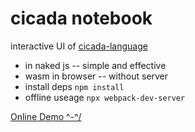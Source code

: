 # cicada notebook

interactive UI of [cicada-language](https://github.com/xieyuheng/cicada)

- in naked js -- simple and effective
- wasm in browser -- without server
- install deps `npm install`
- offline useage `npx webpack-dev-server`

[Online Demo ^-^/](https://cicada-notebook.surge.sh)
